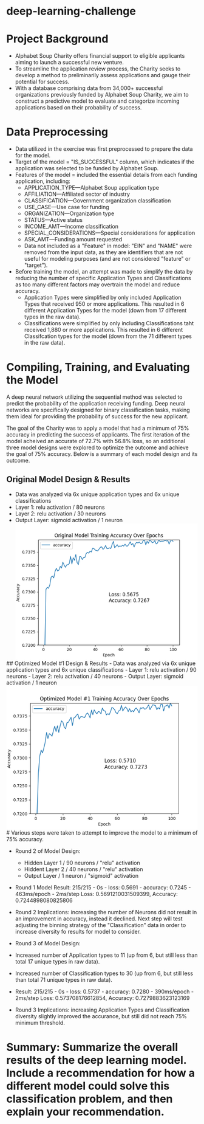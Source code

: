 # deep-learning-challenge

# Project Background
- Alphabet Soup Charity offers financial support to eligible applicants aiming to launch a successful new venture.
- To streamline the application review process, the Charity seeks to develop a method to preliminarily assess applications and gauge their potential for success.
- With a database comprising data from 34,000+ successful organizations previously funded by Alphabet Soup Charity, we aim to construct a predictive model to evaluate and categorize incoming applications based on their probability of success.

# Data Preprocessing

- Data utilized in the exercise was first preprocessed to prepare the data for the model. 
- Target of the model = "IS_SUCCESSFUL" column, which indicates if the application was selected to be funded by Alphabet Soup. 
- Features of the model = included the essential details from each funding application, including: 
  - APPLICATION_TYPE—Alphabet Soup application type
  - AFFILIATION—Affiliated sector of industry
  - CLASSIFICATION—Government organization classification
  - USE_CASE—Use case for funding
  - ORGANIZATION—Organization type
  - STATUS—Active status
  - INCOME_AMT—Income classification
  - SPECIAL_CONSIDERATIONS—Special considerations for application
  - ASK_AMT—Funding amount requested
  - Data not included as a "Feature" in model:  "EIN" and "NAME" were removed from the input data, as they are identifiers that are not useful for modeling purposes (and are not considered "feature" or "target").
- Before training the model, an attempt was made to simplify the data by reducing the number of specific Application Types and Classifications as too many different factors may overtrain the model and reduce accuracy.
  - Application Types were simplified by only included Application Types that received 950 or more applications. This resulted in 6 different Application Types for the model (down from 17 different types in the raw data). 
  - Classifications were simplified by only including Classifications taht received 1,880 or more applications. This resulted in 6 different Classifcation types for the model (down from the 71 different types in the raw data).

# Compiling, Training, and Evaluating the Model

A deep neural network utilizing the sequential method was selected to predict the probability of the application receiving funding. Deep neural networks are specifically designed for binary classification tasks, making them ideal for providing the probability of success for the new applicant. 

The goal of the Charity was to apply a model that had a minimum of 75% accuracy in predicting the success of applicants. The first iteration of the model acheived an accurate of 72.7% with 56.8% loss, so an additional three model designs were explored to optimize the outcome and achieve the goal of 75% accuracy. Below is a summary of each model design and its outcome. 

<p></p>

## Original Model Design & Results
- Data was analyzed via 6x unique application types and 6x unique classifications
- Layer 1:  relu activation / 80 neurons
- Layer 2: relu activation / 30 neurons
- Output Layer: sigmoid activation / 1 neuron
  <img src="https://github.com/mbz4b8/deep-learning-challenge/blob/main/Model_Results/AlpahbetSoupCharity_Original_Accuracy.png" alt="Original Model Results" style="float:left; margin-right:1px;" />
  <p></p>

<p></p>
## Optimized Model #1 Design & Results   
- Data was analyzed via 6x unique application types and 6x unique classifications
- Layer 1:  relu activation / 90 neurons
- Layer 2: relu activation / 40 neurons
- Output Layer: sigmoid activation / 1 neuron
  <img src="https://github.com/mbz4b8/deep-learning-challenge/blob/main/Model_Results/AlpahbetSoupCharity_o1_Accuracy.png" alt="Opt Model 1 Results" align="left" />

<p></p>
# Various steps were taken to attempt to improve the model to a minimum of 75% accuracy. 

- Round 2 of Model Design:
    - Hidden Layer 1 / 90 neurons / "relu" activation
  - Hiddent Layer 2 / 40 neurons / "relu" activation
  - Output Layer / 1 neuron / "sigmoid" activation
- Round 1 Model Result:  215/215 - 0s - loss: 0.5691 - accuracy: 0.7245 - 463ms/epoch - 2ms/step
Loss: 0.5691210031509399, Accuracy: 0.7244898080825806
- Round 2 Implications: increasing the number of Neurons did not result in an improvement in accuracy, instead it declined. Next step will test adjusting the binning strategy of the "Classification" data in order to increase diversity fo results for model to consider.

- Round 3 of Model Design:
- Increased number of Application types to 11 (up from 6, but still less than total 17 unique types in raw data).
- Increased number of Classification types to 30 (up from 6, but still less than total 71 unique types in raw data).
- Result: 215/215 - 0s - loss: 0.5737 - accuracy: 0.7280 - 390ms/epoch - 2ms/step
Loss: 0.573708176612854, Accuracy: 0.7279883623123169
- Round 3 Implications: increasing Application Types and Classification diversity slightly improved the accurance, but still did not reach 75% minimum threshold. 


# Summary: Summarize the overall results of the deep learning model. Include a recommendation for how a different model could solve this classification problem, and then explain your recommendation.
